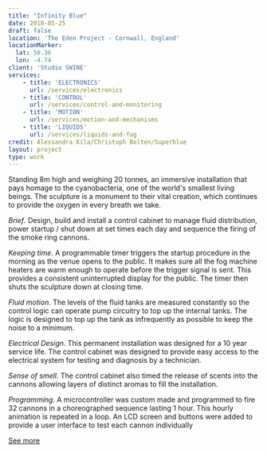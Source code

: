 ```yaml
---
title: "Infinity Blue"
date: 2018-05-25
draft: false
location: 'The Eden Project - Cornwall, England'
locationMarker:
  lat: 50.36
  lon: -4.74
client: 'Studio SWINE'
services:
    - title: 'ELECTRONICS'
      url: /services/electronics
    - title: 'CONTROL'
      url: /services/control-and-monitoring
    - title: 'MOTION'
      url: /services/motion-and-mechanisms
    - title: 'LIQUIDS'
      url: /services/liquids-and-fog
credit: Alessandra Kila/Christoph Bolten/Superblue
layout: project
type: work
---
```


Standing 8m high and weighing 20 tonnes, an immersive installation that pays homage to the cyanobacteria, one of the world's smallest living beings. The sculpture is a monument to their vital creation, which continues to provide the oxygen in every breath we take.

*Brief*. Design, build and install a control cabinet to manage fluid distribution, power startup / shut down at set times each day and sequence the firing of the smoke ring cannons.

*Keeping time*. A programmable timer triggers the startup procedure in the morning as the venue opens to the public. It makes sure all the fog machine heaters are warm enough to operate before the trigger signal is sent. This provides a consistent uninterrupted display for the public. The timer then shuts the sculpture down at closing time.

*Fluid motion*. The levels of the fluid tanks are measured constantly so the control logic can operate pump circuitry to top up the internal tanks. The logic is designed to top up the tank as infrequently as possible to keep the noise to a minimum.

*Electrical Design*. This permanent installation was designed for a 10 year service life. The control cabinet was designed to provide easy access to the electrical system for testing and diagnosis by a technician.

*Sense of smell*. The control cabinet also timed the release of scents into the cannons allowing layers of distinct aromas to fill the installation.

*Programming*. A microcontroller was custom made and programmed to fire 32 cannons in a choreographed sequence lasting 1 hour. This hourly animation is repeated in a loop. An LCD screen and buttons were added to provide a user interface to test each cannon individually

[See more](https://www.edenproject.com/visit/things-to-do/infinity-blue)
